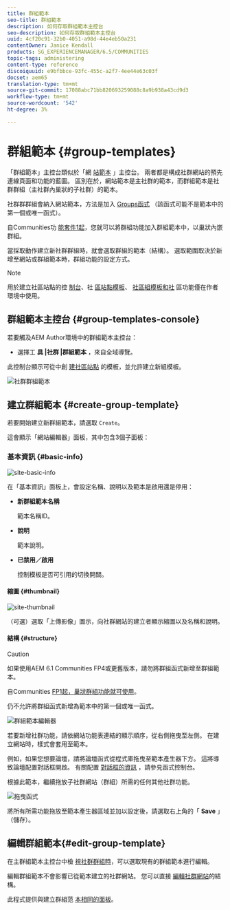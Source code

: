 ```yaml
---
title: 群組範本
seo-title: 群組範本
description: 如何存取群組範本主控台
seo-description: 如何存取群組範本主控台
uuid: 4cf20c91-32b0-4051-a98d-44e4eb50a231
contentOwner: Janice Kendall
products: SG_EXPERIENCEMANAGER/6.5/COMMUNITIES
topic-tags: administering
content-type: reference
discoiquuid: e9bfbbce-93fc-455c-a2f7-4ee44e63c03f
docset: aem65
translation-type: tm+mt
source-git-commit: 17088abc71bb820693259088c8a9b938a43cd9d3
workflow-type: tm+mt
source-wordcount: '542'
ht-degree: 3%

---
```



# 群組範本 {#group-templates}

「群組範本」主控台類似於「網 [站範本](/help/communities/sites.md) 」主控台。 兩者都是構成社群網站的預先連線頁面和功能的藍圖。 區別在於，網站範本是主社群的範本，而群組範本是社群群組（主社群內巢狀的子社群）的範本。

社群群群組會納入網站範本，方法是加入 [Groups函式](/help/communities/functions.md#groups-function) （該函式可能不是範本中的第一個或唯一函式）。

自Communities功 [能套件1起](/help/communities/deploy-communities.md#latestfeaturepack)，您就可以將群組功能加入群組範本中，以巢狀內嵌群組。

當採取動作建立新社群群組時，就會選取群組的範本（結構）。 選取範圍取決於新增至網站或群組範本時，群組功能的設定方式。

>[!NOTE]
>
>用於建立社區站點的控 [制台](/help/communities/sites-console.md)、社 [區站點模板](/help/communities/sites.md)、 [社區組模板和社](/help/communities/tools-groups.md)[](/help/communities/functions.md) 區功能僅在作者環境中使用。


## 群組範本主控台 {#group-templates-console}

若要觸及AEM Author環境中的群組範本主控台：

* 選擇工 **具 |社群 |群組範本** ，來自全域導覽。

此控制台顯示可從中創 [建社區站點](/help/communities/sites-console.md) 的模板，並允許建立新組模板。

![社群群組範本](assets/groups-template.png)

## 建立群組範本 {#create-group-template}

若要開始建立新群組範本，請選取 `Create`。

這會顯示「網站編輯器」面板，其中包含3個子面板：

### 基本資訊 {#basic-info}

![site-basic-info](assets/site-basic-info.png)

在「基本資訊」面板上，會設定名稱、說明以及範本是啟用還是停用：

* **新群組範本名稱**

   範本名稱ID。

* **說明**

   範本說明。

* **已禁用／啟用**

   控制模板是否可引用的切換開關。

#### 縮圖 {#thumbnail}

![site-thumbnail](assets/site-thumbnail.png)

（可選）選取「上傳影像」圖示，向社群網站的建立者顯示縮圖以及名稱和說明。

#### 結構 {#structure}

>[!CAUTION]
>
>如果使用AEM 6.1 Communities FP4或更舊版本，請勿將群組函式新增至群組範本。
>
>自Communities [FP1起，巢狀群組功能就可使用](/help/communities/communities.md#latestfeaturepack)。
>
>仍不允許將群組函式新增為範本中的第一個或唯一函式。


![群組範本編輯器](assets/template-editor.png)

若要新增社群功能，請依網站功能表連結的顯示順序，從右側拖曳至左側。 在建立網站時，樣式會套用至範本。

例如，如果您想要論壇，請將論壇函式從程式庫拖曳至範本產生器下方。 這將導致論壇配置對話框開啟。 有關配置 [對話框的資訊](/help/communities/functions.md) ，請參見函式控制台。

根據此範本，繼續拖放子社群網站（群組）所需的任何其他社群功能。

![拖曳函式](assets/dragfunctions.png)

將所有所需功能拖放至範本產生器區域並加以設定後，請選取右上角的「 **Save** 」（儲存）。

## 編輯群組範本{#edit-group-template}

在主群組範本主控台中檢 [視社群群組時](#group-templates-console)，可以選取現有的群組範本進行編輯。

編輯群組範本不會影響已從範本建立的社群網站。 您可以直接 [編輯社群網站](/help/communities/sites-console.md#modify-structure)的結構。

此程式提供與建立群組范 [本相同的面板](#create-group-template)。
